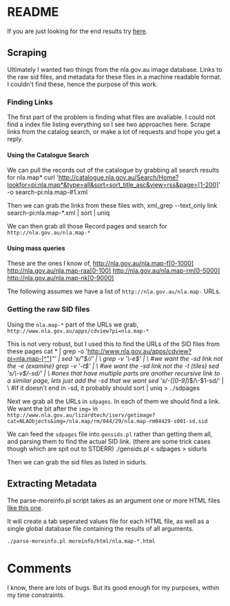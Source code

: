 # README

If you are just looking for the end results try [here](http://andrew.liway.net/nla/).

## Scraping
Ultimately I wanted two things from the nla.gov.au image database. Links to the raw sid files, and metadata for these files in a machine readable format. I couldn't find these, hence the purpose of this work.

### Finding Links

The first part of the problem is finding what files are avaliable. I could not find a index file listing everything so I see two approaches here. Scrape links from the catalog search, or make a lot of requests and hope you get a reply.

#### Using the Catalogue Search

We can pull the records out of the catalogue by grabbing all search results for nla.map*
    curl 'http://catalogue.nla.gov.au/Search/Home?lookfor=pi:nla.map*&type=all&sort=sort_title_asc&view=rss&page=[1-200]' -o search-pi:nla.map-#1.xml

Then we can grab the links from these files with,
    xml_grep --text_only link search-pi\:nla.map-*.xml | sort | uniq

We can then grab all those Record pages and search for `http://nla.gov.au/nla.map-*`

#### Using mass queries
These are the ones I know of,
    http://nla.gov.au/nla.map-f[0-1000]
    http://nla.gov.au/nla.map-raa[0-100]
    http://nla.gov.au/nla.map-rm[0-5000]
    http://nla.gov.au/nla.map-nk[0-9000]

The following assumes we have a list of `http://nla.gov.au/nla.map-` URLs.

### Getting the raw SID files

Using the `nla.map-*` part of the URLs we grab, `http://www.nla.gov.au/apps/cdview?pi=nla.map-*`

This is not very robust, but I used this to find the URLs of the SID files from these pages
    cat * | grep -o 'http://www.nla.gov.au/apps/cdview?pi=nla.map-[^"]*"' | sed 's/"$//' | \
    grep -v '\-e$' | \ #we want the -sd link not the -e (examine)
    grep -v '\-t$' | \ #we want the -sd link not the -t (tiles)
    sed 's/\-v$/\-sd/' | \ #ones that have multiple parts are another recursive link to a similar page, lets just add the -sd that we want
    sed 's/\-([0-9]*)$/\-$1\-sd/' | \ #if it doesn't end in -sd, it probably should
    sort | uniq > ../sdpages

Next we grab all the URLs in `sdpages`. In each of them we should find a link. We want the bit after the `img=` in `http://www.nla.gov.au/lizardtech/iserv/getimage?cat=NLAObjects&img=/nla.map/rm/044/29/nla.map-rm04429-s001-sd.sid`

We can feed the `sdpages` file into `gensids.pl` rather than getting them all, and parsing them to find the actual SID link. (there are some trick cases though which are spit out to STDERR)
    ./gensids.pl < sdpages > sidurls

Then we can grab the sid files as listed in sidurls.

## Extracting Metadata
The parse-moreinfo.pl script takes as an argument one or more HTML files [like this one](http://www.nla.gov.au/cdview/nla.map-rm1078&mode=moreinfo).

It will create a tab seperated values file for each HTML file, as well as a single global database file containing the results of all arguments.

    ./parse-moreinfo.pl moreinfo/html/nla.map-*.html

# Comments

I know, there are lots of bugs. But its good enough for my purposes, within my time constraints.
